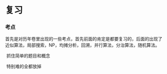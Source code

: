 # **复习**

### **考点**

​	首先是对历年卷里出现的一些考点，首先前面的肯定是都要复习的，后面的出现了近似算法，局部搜索，NP，均摊分析，回溯，并行算法，分治算法，随机算法。

​	抓住简单的题目和概念

​	特别难的全都放掉